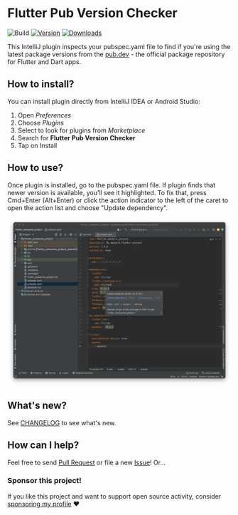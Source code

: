# Flutter Pub Version Checker

![Build](https://github.com/pszklarska/FlutterPubVersionChecker/workflows/Build/badge.svg)
[![Version](https://img.shields.io/jetbrains/plugin/v/12400.svg)](https://plugins.jetbrains.com/plugin/12400)
[![Downloads](https://img.shields.io/jetbrains/plugin/d/12400.svg)](https://plugins.jetbrains.com/plugin/12400)

<!-- Plugin description -->
This IntelliJ plugin inspects your pubspec.yaml file to find if you're using the latest package versions from the [pub.dev](https://pub.dev) - the official package repository for Flutter and Dart apps.
<!-- Plugin description end -->

## How to install?

You can install plugin directly from IntelliJ IDEA or Android Studio:
1. Open _Preferences_
2. Choose _Plugins_
3. Select to look for plugins from _Marketplace_
4. Search for **Flutter Pub Version Checker**
5. Tap on Install

## How to use?

Once plugin is installed, go to the pubspec.yaml file. If plugin finds that newer version is available, you'll see it highlighted.
To fix that, press Cmd+Enter (Alt+Enter) or click the action indicator to the left of the caret to open the action list and choose "Update dependency".

<img src="/img/quick_fix.png" alt="Flutter Pub Version Checker in action"/>

## What's new?

See [CHANGELOG](CHANGELOG.md) to see what's new.

## How can I help?

Feel free to send [Pull Request](https://github.com/pszklarska/FlutterPubVersionChecker/pulls) or file a new [Issue](https://github.com/pszklarska/FlutterPubVersionChecker/issues)! Or...

### Sponsor this project!

If you like this project and want to support open source activity, consider [sponsoring my profile](https://github.com/sponsors/pszklarska) ❤️
